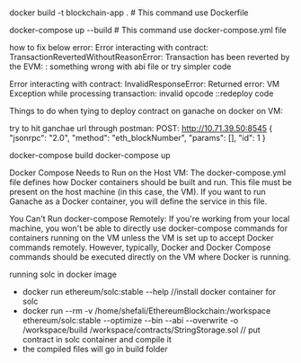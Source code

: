 #
##
docker build -t blockchain-app .  # This command use Dockerfile

docker-compose up --build # This command use docker-compose.yml file

how to fix below error:
Error interacting with contract: TransactionRevertedWithoutReasonError: Transaction has been reverted by the EVM:
: something wrong with abi file or try simpler code

Error interacting with contract: InvalidResponseError: Returned error: VM Exception while processing transaction: invalid opcode
::redeploy code

Things to do when tying to deploy contract on ganache on docker on VM:

try to hit ganchae url through postman:
POST: http://10.71.39.50:8545
{
"jsonrpc": "2.0",
"method": "eth_blockNumber",
"params": [],
"id": 1
}

docker-compose build
docker-compose up

Docker Compose Needs to Run on the Host VM: The docker-compose.yml file defines how Docker containers should be built and run. This file must be present on the host machine (in this case, the VM). If you want to run Ganache as a Docker container, you will define the service in this file.

You Can't Run docker-compose Remotely: If you're working from your local machine, you won't be able to directly use docker-compose commands for containers running on the VM unless the VM is set up to accept Docker commands remotely. However, typically, Docker and Docker Compose commands should be executed directly on the VM where Docker is running.


running solc in docker image
- docker run ethereum/solc:stable --help  //install docker container for solc
- docker run --rm -v /home/shefali/EthereumBlockchain:/workspace ethereum/solc:stable --optimize --bin --abi --overwrite -o /workspace/build /workspace/contracts/StringStorage.sol // put contract in solc container and compile it
- the compiled files will go in build folder
